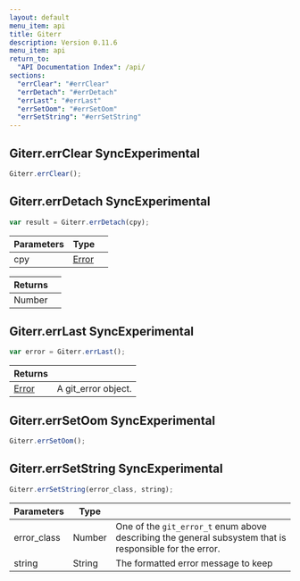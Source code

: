 ```yaml
---
layout: default
menu_item: api
title: Giterr
description: Version 0.11.6
menu_item: api
return_to:
  "API Documentation Index": /api/
sections:
  "errClear": "#errClear"
  "errDetach": "#errDetach"
  "errLast": "#errLast"
  "errSetOom": "#errSetOom"
  "errSetString": "#errSetString"
---
```


## <a name="errClear"></a><span>Giterr.</span>errClear <span class="tags"><span class="sync">Sync</span><span class="experimental">Experimental</span></span>

```js
Giterr.errClear();
```

## <a name="errDetach"></a><span>Giterr.</span>errDetach <span class="tags"><span class="sync">Sync</span><span class="experimental">Experimental</span></span>

```js
var result = Giterr.errDetach(cpy);
```

| Parameters | Type |   |
| --- | --- | --- |
| cpy | [Error](/api/error/) |  |

| Returns |  |
| --- | --- |
| Number |  |

## <a name="errLast"></a><span>Giterr.</span>errLast <span class="tags"><span class="sync">Sync</span><span class="experimental">Experimental</span></span>

```js
var error = Giterr.errLast();
```

| Returns |  |
| --- | --- |
| [Error](/api/error/) |  A git_error object. |

## <a name="errSetOom"></a><span>Giterr.</span>errSetOom <span class="tags"><span class="sync">Sync</span><span class="experimental">Experimental</span></span>

```js
Giterr.errSetOom();
```

## <a name="errSetString"></a><span>Giterr.</span>errSetString <span class="tags"><span class="sync">Sync</span><span class="experimental">Experimental</span></span>

```js
Giterr.errSetString(error_class, string);
```

| Parameters | Type |   |
| --- | --- | --- |
| error_class | Number | One of the `git_error_t` enum above describing the general subsystem that is responsible for the error. |
| string | String | The formatted error message to keep |

